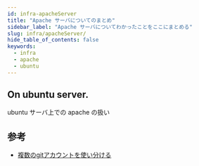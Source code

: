 ```yaml
---
id: infra-apacheServer
title: "Apache サーバについてのまとめ"
sidebar_label: "Apache サーバについてわかったことをここにまとめる"
slug: infra/apacheServer/
hide_table_of_contents: false
keywords:
  - infra
  - apache
  - ubuntu
---
```


## On ubuntu server.

ubuntu サーバ上での apache の扱い

## 参考
* [複数のgitアカウントを使い分ける](https://qiita.com/0084ken/items/f4a8b0fbff135a987fea)
